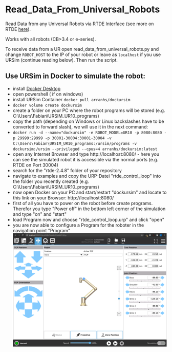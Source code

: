 # Read_Data_From_Universal_Robots
Read Data from any Universal Robots via RTDE Interface (see more on RTDE [here](https://www.universal-robots.com/articles/ur/real-time-data-exchange-rtde-guide/)).

Works with all robots (CB>3.4 or e-series).

To receive data from a UR open read_data_from_universal_robots.py and change `ROBOT_HOST` to the IP of your robot or leave as `localhost` if you use URSim (continue reading below).
Then run the script.

## Use URSim in Docker to simulate the robot:
- install [Docker Desktop](https://www.docker.com/get-started)
- open powershell ( if on windows)
- install URSim Container ```docker pull arranhs/dockursim```
- ```docker volume create dockursim```
- create a folder on your PC where the robot programs will be stored (e.g. C:\Users\Fabian\URSIM_UR10_programs)
- copy the path (depending on Windows or Linux backslashes have to be converted to forward slash), we will use it in the next command:
- ```docker run -d --name="dockursim" -e ROBOT_MODEL=UR10 -p 8080:8080 -p 29999:29999 -p 30001-30004:30001-30004 -v C:\Users\Fabian\URSIM_UR10_programs:/ursim/programs -v dockursim:/ursim --privileged --cpus=4 arranhs/dockursim:latest```
- open any Internet Browser and type http://localhost:8080/ - here you can see the simulated robot it is accessible via the normal ports (e.g. RTDE on Port 30004)
- search for the "rtde-2.4.8" folder of your repository 
- navigate to examples and copy the URP-Datei "rtde_control_loop" into the folder you recently created 
(e.g. C:\Users\Fabian\URSIM_UR10_programs) 
- now open Docker on your PC and start/restart "dockursim" and locate to this link on your Browser: http://localhost:8080/
- first of all you have to power on the robot before create programs. Therefor you type "Power off" in the bottom left corner of the simulation and type "on" and "start"
- load Program now and choose "rtde_control_loop.urp" and click "open"
- you are now able to configure a Program for the roboter in the navigation point "Program"
![URSim.png](URSim.png)
